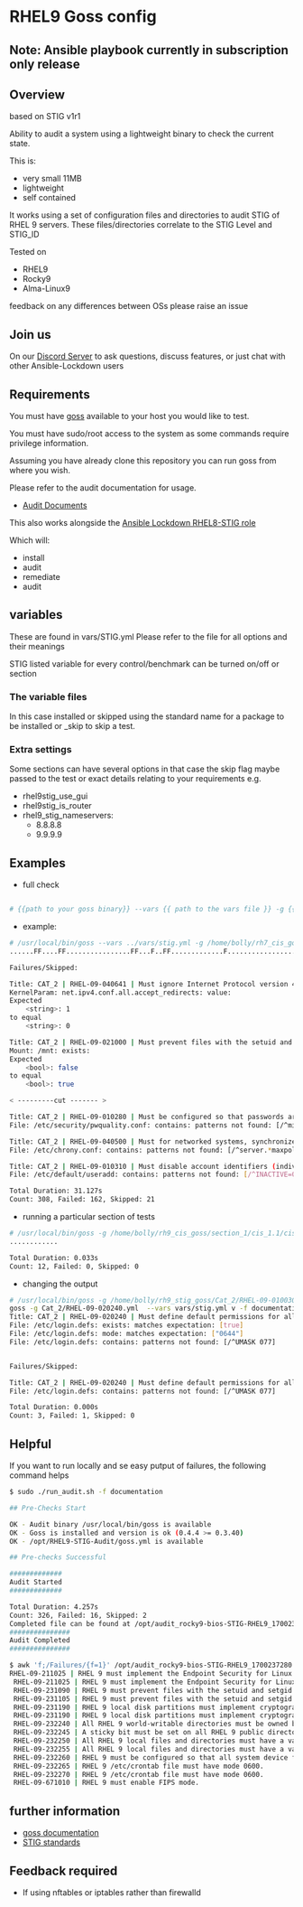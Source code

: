 # RHEL9 Goss config

## Note: Ansible playbook currently in subscription only release

## Overview

based on STIG v1r1

Ability to audit a system using a lightweight binary to check the current state.

This is:

- very small 11MB
- lightweight
- self contained

It works using a set of configuration files and directories to audit STIG of RHEL 9 servers. These files/directories correlate to the STIG Level and STIG_ID

Tested on

- RHEL9
- Rocky9
- Alma-Linux9

feedback on any differences between OSs please raise an issue

## Join us

On our [Discord Server](https://discord.io/ansible-lockdown) to ask questions, discuss features, or just chat with other Ansible-Lockdown users

## Requirements

You must have [goss](https://github.com/goss-org/goss/) available to your host you would like to test.

You must have sudo/root access to the system as some commands require privilege information.

Assuming you have already clone this repository you can run goss from where you wish.

Please refer to the audit documentation for usage.

- [Audit Documents](https://ansible-lockdown.readthedocs.io/en/latest/audit/getting-started-audit.html)

This also works alongside the [Ansible Lockdown RHEL8-STIG role](https://github.com/ansible-lockdown/RHEL8-STIG)

Which will:

- install
- audit
- remediate
- audit

## variables

These are found in vars/STIG.yml
Please refer to the file for all options and their meanings

STIG listed variable for every control/benchmark can be turned on/off or section

### The variable files

In this case installed or skipped using the standard name for a package to be installed or _skip to skip a test.

### Extra settings

Some sections can have several options in that case the skip flag maybe passed to the test or exact details relating to your requirements
e.g.

- rhel9stig_use_gui
- rhel9stig_is_router
- rhel9_stig_nameservers:
  - 8.8.8.8
  - 9.9.9.9

## Examples

- full check

```sh

# {{path to your goss binary}} --vars {{ path to the vars file }} -g {{path to your clone of this repo }}/goss.yml v

```

- example:

```sh
# /usr/local/bin/goss --vars ../vars/stig.yml -g /home/bolly/rh7_cis_goss/goss.yml validate
......FF....FF................FF...F..FF.............F........................FSSSS.............FS.F.F.F.F.........FFFFF....

Failures/Skipped:

Title: CAT_2 | RHEL-09-040641 | Must ignore Internet Protocol version 4 (IPv4) Internet Control Message Protocol (ICMP) redirect messages from being accepted.
KernelParam: net.ipv4.conf.all.accept_redirects: value:
Expected
    <string>: 1
to equal
    <string>: 0

Title: CAT_2 | RHEL-09-021000 | Must prevent files with the setuid and setgid bit set from being executed on file systems that are used with removable media.
Mount: /mnt: exists:
Expected
    <bool>: false
to equal
    <bool>: true

< ---------cut ------- >

Title: CAT_2 | RHEL-09-010280 | Must be configured so that passwords are a minimum of 15 characters in length.
File: /etc/security/pwquality.conf: contains: patterns not found: [/^minlen = 15/]

Title: CAT_2 | RHEL-09-040500 | Must for networked systems, synchronize clocks with a server that is synchronized to one of the redundant United States Naval Observatory (USNO) time servers, a time server designated for the appropriate DoD network (NIPRNet/SIPRNet), and/or the Global Positioning System (GPS).
File: /etc/chrony.conf: contains: patterns not found: [/^server.*maxpoll 10/]

Title: CAT_2 | RHEL-09-010310 | Must disable account identifiers (individuals, groups, roles, and devices) if the password expires.
File: /etc/default/useradd: contains: patterns not found: [/^INACTIVE=0/]

Total Duration: 31.127s
Count: 308, Failed: 162, Skipped: 21
```

- running a particular section of tests

```sh
# /usr/local/bin/goss -g /home/bolly/rh9_cis_goss/section_1/cis_1.1/cis_1.1.22.yml  validate
............

Total Duration: 0.033s
Count: 12, Failed: 0, Skipped: 0
```

- changing the output

```sh
# /usr/local/bin/goss -g /home/bolly/rh9_stig_goss/Cat_2/RHEL-09-010030.yml  validate -f documentation
goss -g Cat_2/RHEL-09-020240.yml  --vars vars/stig.yml v -f documentation
Title: CAT_2 | RHEL-09-020240 | Must define default permissions for all authenticated users in such a way that the user can only read and modify their own files.
File: /etc/login.defs: exists: matches expectation: [true]
File: /etc/login.defs: mode: matches expectation: ["0644"]
File: /etc/login.defs: contains: patterns not found: [/^UMASK 077]


Failures/Skipped:

Title: CAT_2 | RHEL-09-020240 | Must define default permissions for all authenticated users in such a way that the user can only read and modify their own files.
File: /etc/login.defs: contains: patterns not found: [/^UMASK 077]

Total Duration: 0.000s
Count: 3, Failed: 1, Skipped: 0
```

## Helpful

If you want to run locally and se easy putput of failures, the following command helps

```sh
$ sudo ./run_audit.sh -f documentation

## Pre-Checks Start

OK - Audit binary /usr/local/bin/goss is available
OK - Goss is installed and version is ok (0.4.4 >= 0.3.40)
OK - /opt/RHEL9-STIG-Audit/goss.yml is available

## Pre-checks Successful

#############
Audit Started
#############

Total Duration: 4.257s
Count: 326, Failed: 16, Skipped: 2
Completed file can be found at /opt/audit_rocky9-bios-STIG-RHEL9_1700237280.documentation
###############
Audit Completed
###############

$ awk 'f;/Failures/{f=1}' /opt/audit_rocky9-bios-STIG-RHEL9_1700237280.documentation | grep -w "Title" | cut -d: -f2 | sort
RHEL-09-211025 | RHEL 9 must implement the Endpoint Security for Linux Threat Prevention tool. | Package
 RHEL-09-211025 | RHEL 9 must implement the Endpoint Security for Linux Threat Prevention tool. | Service
 RHEL-09-231090 | RHEL 9 must prevent files with the setuid and setgid bit set from being executed on file systems that are used with removable media.
 RHEL-09-231105 | RHEL 9 must prevent files with the setuid and setgid bit set from being executed on the /boot/efi directory.
 RHEL-09-231190 | RHEL 9 local disk partitions must implement cryptographic mechanisms to prevent unauthorized disclosure or modification of all information that requires at rest protection.
 RHEL-09-231190 | RHEL 9 local disk partitions must implement cryptographic mechanisms to prevent unauthorized disclosure or modification of all information that requires at rest protection. | disks encrypted
 RHEL-09-232240 | All RHEL 9 world-writable directories must be owned by root, sys, bin, or an application user.
 RHEL-09-232245 | A sticky bit must be set on all RHEL 9 public directories.
 RHEL-09-232250 | All RHEL 9 local files and directories must have a valid group owner.
 RHEL-09-232255 | All RHEL 9 local files and directories must have a valid owner.
 RHEL-09-232260 | RHEL 9 must be configured so that all system device files are correctly labeled to prevent unauthorized modification.
 RHEL-09-232265 | RHEL 9 /etc/crontab file must have mode 0600.
 RHEL-09-232270 | RHEL 9 /etc/crontab file must have mode 0600.
 RHEL-09-671010 | RHEL 9 must enable FIPS mode.

```

## further information

- [goss documentation](https://github.com/goss-org/goss/blob/master/docs/manual.md#patterns)
- [STIG standards](https://public.cyber.mil/stigs/)

## Feedback required

- If using nftables or iptables rather than firewalld
